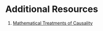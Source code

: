 # Additional Resources

1. [Mathematical Treatments of Causality](https://github.com/afontana1/Applied-Economics/tree/main/Causality)